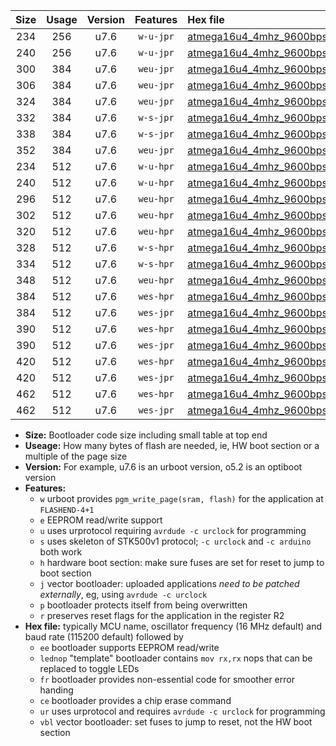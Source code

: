 |Size|Usage|Version|Features|Hex file|
|:-:|:-:|:-:|:-:|:--|
|234|256|u7.6|`w-u-jpr`|[atmega16u4_4mhz_9600bps_ur_vbl.hex](https://raw.githubusercontent.com/stefanrueger/urboot/main/atmega16u4_4mhz_9600bps_ur_vbl.hex)|
|240|256|u7.6|`w-u-jpr`|[atmega16u4_4mhz_9600bps_lednop_ur_vbl.hex](https://raw.githubusercontent.com/stefanrueger/urboot/main/atmega16u4_4mhz_9600bps_lednop_ur_vbl.hex)|
|300|384|u7.6|`weu-jpr`|[atmega16u4_4mhz_9600bps_ee_ur_vbl.hex](https://raw.githubusercontent.com/stefanrueger/urboot/main/atmega16u4_4mhz_9600bps_ee_ur_vbl.hex)|
|306|384|u7.6|`weu-jpr`|[atmega16u4_4mhz_9600bps_ee_lednop_ur_vbl.hex](https://raw.githubusercontent.com/stefanrueger/urboot/main/atmega16u4_4mhz_9600bps_ee_lednop_ur_vbl.hex)|
|324|384|u7.6|`weu-jpr`|[atmega16u4_4mhz_9600bps_ee_lednop_fr_ur_vbl.hex](https://raw.githubusercontent.com/stefanrueger/urboot/main/atmega16u4_4mhz_9600bps_ee_lednop_fr_ur_vbl.hex)|
|332|384|u7.6|`w-s-jpr`|[atmega16u4_4mhz_9600bps_vbl.hex](https://raw.githubusercontent.com/stefanrueger/urboot/main/atmega16u4_4mhz_9600bps_vbl.hex)|
|338|384|u7.6|`w-s-jpr`|[atmega16u4_4mhz_9600bps_lednop_vbl.hex](https://raw.githubusercontent.com/stefanrueger/urboot/main/atmega16u4_4mhz_9600bps_lednop_vbl.hex)|
|352|384|u7.6|`weu-jpr`|[atmega16u4_4mhz_9600bps_ee_lednop_fr_ce_ur_vbl.hex](https://raw.githubusercontent.com/stefanrueger/urboot/main/atmega16u4_4mhz_9600bps_ee_lednop_fr_ce_ur_vbl.hex)|
|234|512|u7.6|`w-u-hpr`|[atmega16u4_4mhz_9600bps_ur.hex](https://raw.githubusercontent.com/stefanrueger/urboot/main/atmega16u4_4mhz_9600bps_ur.hex)|
|240|512|u7.6|`w-u-hpr`|[atmega16u4_4mhz_9600bps_lednop_ur.hex](https://raw.githubusercontent.com/stefanrueger/urboot/main/atmega16u4_4mhz_9600bps_lednop_ur.hex)|
|296|512|u7.6|`weu-hpr`|[atmega16u4_4mhz_9600bps_ee_ur.hex](https://raw.githubusercontent.com/stefanrueger/urboot/main/atmega16u4_4mhz_9600bps_ee_ur.hex)|
|302|512|u7.6|`weu-hpr`|[atmega16u4_4mhz_9600bps_ee_lednop_ur.hex](https://raw.githubusercontent.com/stefanrueger/urboot/main/atmega16u4_4mhz_9600bps_ee_lednop_ur.hex)|
|320|512|u7.6|`weu-hpr`|[atmega16u4_4mhz_9600bps_ee_lednop_fr_ur.hex](https://raw.githubusercontent.com/stefanrueger/urboot/main/atmega16u4_4mhz_9600bps_ee_lednop_fr_ur.hex)|
|328|512|u7.6|`w-s-hpr`|[atmega16u4_4mhz_9600bps.hex](https://raw.githubusercontent.com/stefanrueger/urboot/main/atmega16u4_4mhz_9600bps.hex)|
|334|512|u7.6|`w-s-hpr`|[atmega16u4_4mhz_9600bps_lednop.hex](https://raw.githubusercontent.com/stefanrueger/urboot/main/atmega16u4_4mhz_9600bps_lednop.hex)|
|348|512|u7.6|`weu-hpr`|[atmega16u4_4mhz_9600bps_ee_lednop_fr_ce_ur.hex](https://raw.githubusercontent.com/stefanrueger/urboot/main/atmega16u4_4mhz_9600bps_ee_lednop_fr_ce_ur.hex)|
|384|512|u7.6|`wes-hpr`|[atmega16u4_4mhz_9600bps_ee.hex](https://raw.githubusercontent.com/stefanrueger/urboot/main/atmega16u4_4mhz_9600bps_ee.hex)|
|384|512|u7.6|`wes-jpr`|[atmega16u4_4mhz_9600bps_ee_vbl.hex](https://raw.githubusercontent.com/stefanrueger/urboot/main/atmega16u4_4mhz_9600bps_ee_vbl.hex)|
|390|512|u7.6|`wes-hpr`|[atmega16u4_4mhz_9600bps_ee_lednop.hex](https://raw.githubusercontent.com/stefanrueger/urboot/main/atmega16u4_4mhz_9600bps_ee_lednop.hex)|
|390|512|u7.6|`wes-jpr`|[atmega16u4_4mhz_9600bps_ee_lednop_vbl.hex](https://raw.githubusercontent.com/stefanrueger/urboot/main/atmega16u4_4mhz_9600bps_ee_lednop_vbl.hex)|
|420|512|u7.6|`wes-hpr`|[atmega16u4_4mhz_9600bps_ee_lednop_fr.hex](https://raw.githubusercontent.com/stefanrueger/urboot/main/atmega16u4_4mhz_9600bps_ee_lednop_fr.hex)|
|420|512|u7.6|`wes-jpr`|[atmega16u4_4mhz_9600bps_ee_lednop_fr_vbl.hex](https://raw.githubusercontent.com/stefanrueger/urboot/main/atmega16u4_4mhz_9600bps_ee_lednop_fr_vbl.hex)|
|462|512|u7.6|`wes-hpr`|[atmega16u4_4mhz_9600bps_ee_lednop_fr_ce.hex](https://raw.githubusercontent.com/stefanrueger/urboot/main/atmega16u4_4mhz_9600bps_ee_lednop_fr_ce.hex)|
|462|512|u7.6|`wes-jpr`|[atmega16u4_4mhz_9600bps_ee_lednop_fr_ce_vbl.hex](https://raw.githubusercontent.com/stefanrueger/urboot/main/atmega16u4_4mhz_9600bps_ee_lednop_fr_ce_vbl.hex)|

- **Size:** Bootloader code size including small table at top end
- **Useage:** How many bytes of flash are needed, ie, HW boot section or a multiple of the page size
- **Version:** For example, u7.6 is an urboot version, o5.2 is an optiboot version
- **Features:**
  + `w` urboot provides `pgm_write_page(sram, flash)` for the application at `FLASHEND-4+1`
  + `e` EEPROM read/write support
  + `u` uses urprotocol requiring `avrdude -c urclock` for programming
  + `s` uses skeleton of STK500v1 protocol; `-c urclock` and `-c arduino` both work
  + `h` hardware boot section: make sure fuses are set for reset to jump to boot section
  + `j` vector bootloader: uploaded applications *need to be patched externally*, eg, using `avrdude -c urclock`
  + `p` bootloader protects itself from being overwritten
  + `r` preserves reset flags for the application in the register R2
- **Hex file:** typically MCU name, oscillator frequency (16 MHz default) and baud rate (115200 default) followed by
  + `ee` bootloader supports EEPROM read/write
  + `lednop` "template" bootloader contains `mov rx,rx` nops that can be replaced to toggle LEDs
  + `fr` bootloader provides non-essential code for smoother error handing
  + `ce` bootloader provides a chip erase command
  + `ur` uses urprotocol and requires `avrdude -c urclock` for programming
  + `vbl` vector bootloader: set fuses to jump to reset, not the HW boot section
